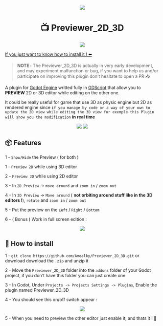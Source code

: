 <p align="center">
 <img src="https://i.ibb.co/10VvdZf/thumbnail-2d-3d-logo.png">
</p>



<h1 align="center">📺 Previewer_2D_3D</h1>
<p align="center">
    <a href="https://godotengine.org/download/archive/4.2.1-stable/"> 
        <img src="https://img.shields.io/badge/Godot%204--2--1-Godot%204--2--1?style=for-the-badge&logo=godot-engine&logoColor=white&label=Godot%20version&color=26476D">
    </a>
</p>

[If you just want to know how to install it ! ⬅️](#📃-how-to-install)

> **NOTE :** The Previewer_2D_3D is actually in very early development, and may experiment malfunction or bug, if you want to help us and/or participate on improving this plugin don't hesitate to open a PR 📥

A plugin for [Godot Engine](https://github.com/godotengine/godot) writted fully in [GDScript](https://docs.godotengine.org/en/stable/tutorials/scripting/gdscript/gdscript_basics.html) that allow you to **PREVIEW** 2D or 3D editor while editing on the other one.

It could be really useful for game that use 3D as physic engine but 2D as rendered engine since ``if you manage by code or a way of your own to update the 2D view while editing the 3D view for exemple this Plugin will show you the modification`` **in real time**

<p align="center">
        <img src="https://i.ibb.co/bRM6p49/ezgif-2-c813fddd67.gif">
        <img src="https://i.ibb.co/JmbwPnH/ezgif-2-38ffab3106.gif">
</p>

## 📦 Features 

1 - ``Show/Hide`` the Preview ( for both )

1 - ``Preview 2D`` while using 3D editor

2 - ``Preview 3D`` while using 2D editor

3 - In ``2D Preview`` -> ``move around`` and ``zoom in`` / ``zoom out``

4 - In ``3D Preview`` -> ``Move around`` ( **not orbiting around stuff like in the 3D editors !**), ``rotate`` and ``zoom in`` / ``zoom out``

5 - Put the preview on the ``Left`` / ``Right`` / ``Bottom``

6 - ( Bonus ) Work in full screen edition  :

<p align="center">
    <img src="https://i.ibb.co/SrPQfrx/Capture-d-e-cran-2024-01-24-a-22-30-02.png">
</p>


## 📃 How to install

1 - ``git clone https://github.com/Amealky/Previewer_2D_3D.git`` or download download the ``.zip`` and unzip it

2 - Move the ``Previewer_2D_3D`` folder into the ``addons`` folder of your Godot project, if you don't have this folder you can just create one

3 - In Godot, Under ``Projects -> Projects Settings -> Plugins``, Enable the plugin named Previewer_2D_3D

4 - You should see this on/off switch appear : 

<p align="center">
 <img src="https://i.ibb.co/t8yQ2YT/Capture-d-e-cran-2024-01-24-a-21-37-13.png">
</p>

5 - When you need to preview the other editor just enable it, and thats it ! 🎉
